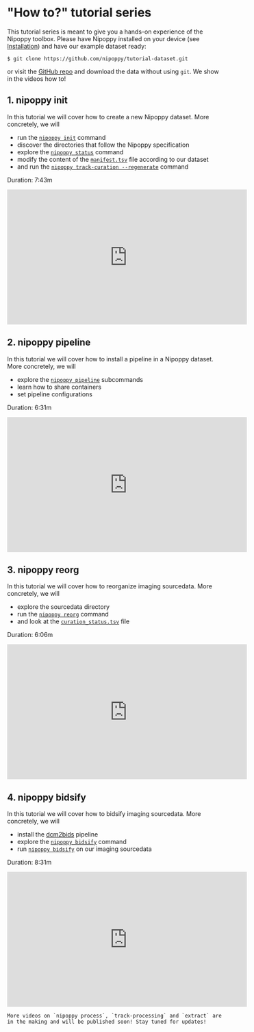 # "How to?" tutorial series

This tutorial series is meant to give you a hands-on experience of the Nipoppy toolbox. Please have Nipoppy installed on your device (see [Installation](../../overview/installation.md)) and have our example dataset ready:

```{code-block} console
$ git clone https://github.com/nipoppy/tutorial-dataset.git
```

or visit the [GitHub repo](https://github.com/nipoppy/tutorial-dataset) and download the data without using `git`. We show in the videos how to!

## 1. nipoppy init

In this tutorial we will cover how to create a new Nipoppy dataset. More concretely, we will
- run the [`nipoppy init`](../../cli_reference/init.rst) command
- discover the directories that follow the Nipoppy specification
- explore the [`nipoppy status`](../../cli_reference/status.rst) command
- modify the content of the [`manifest.tsv`](../../explanations/manifest.md) file according to our dataset
- and run the [`nipoppy track-curation --regenerate`](../../cli_reference/track_curation.rst) command

Duration: 7:43m

<iframe width="560" height="315" src="https://www.youtube.com/embed/POHCcIHEezE?si=HYgD75sE0kwY0wIu" title="YouTube video player" frameborder="0" allow="accelerometer; autoplay; clipboard-write; encrypted-media; gyroscope; picture-in-picture; web-share" referrerpolicy="strict-origin-when-cross-origin" allowfullscreen></iframe>

## 2. nipoppy pipeline

In this tutorial we will cover how to install a pipeline in a Nipoppy dataset. More concretely, we will
- explore the [`nipoppy pipeline`](../../cli_reference/pipeline_install.rst) subcommands
- learn how to share containers
- set pipeline configurations

Duration: 6:31m

<iframe width="560" height="315" src="https://www.youtube.com/embed/5egRvhzQR2g?si=P6FChitCH2qbkTOK" title="YouTube video player" frameborder="0" allow="accelerometer; autoplay; clipboard-write; encrypted-media; gyroscope; picture-in-picture; web-share" referrerpolicy="strict-origin-when-cross-origin" allowfullscreen></iframe>

## 3. nipoppy reorg

In this tutorial we will cover how to reorganize imaging sourcedata. More concretely, we will
- explore the sourcedata directory
- run the [`nipoppy reorg`](../../cli_reference/reorg.rst) command
- and look at the [`curation_status.tsv`](../../glossary.md) file

Duration: 6:06m

<iframe width="560" height="315" src="https://www.youtube.com/embed/udA0FxuMJoc?si=miTxSK9MTpbgvWbl" title="YouTube video player" frameborder="0" allow="accelerometer; autoplay; clipboard-write; encrypted-media; gyroscope; picture-in-picture; web-share" referrerpolicy="strict-origin-when-cross-origin" allowfullscreen></iframe>

## 4. nipoppy bidsify

In this tutorial we will cover how to bidsify imaging sourcedata. More concretely, we will
- install the [dcm2bids](https://unfmontreal.github.io/Dcm2Bids/3.2.0/) pipeline
- explore the [`nipoppy bidsify`](../../cli_reference/bidsify.rst) command
- run [`nipoppy bidsify`](../../cli_reference/bidsify.rst) on our imaging sourcedata

Duration: 8:31m

<iframe width="560" height="315" src="https://www.youtube.com/embed/m0PMMMiKF6w?si=GS6uUiCB9VTWnHQe" title="YouTube video player" frameborder="0" allow="accelerometer; autoplay; clipboard-write; encrypted-media; gyroscope; picture-in-picture; web-share" referrerpolicy="strict-origin-when-cross-origin" allowfullscreen></iframe>

```{attention}
More videos on `nipoppy process`, `track-processing` and `extract` are in the making and will be published soon! Stay tuned for updates!
```
